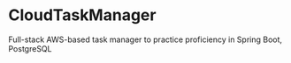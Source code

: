 # CloudTaskManager
Full-stack AWS-based task manager to practice proficiency in Spring Boot, PostgreSQL
